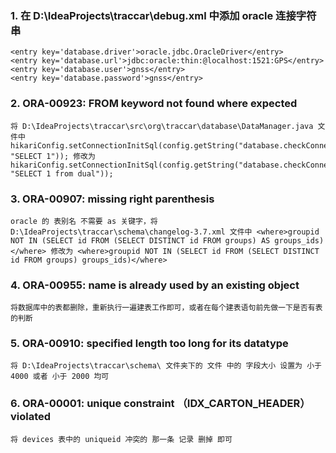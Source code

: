 ### 1. 在 D:\IdeaProjects\traccar\debug.xml 中添加 oracle 连接字符串
    <entry key='database.driver'>oracle.jdbc.OracleDriver</entry>
    <entry key='database.url'>jdbc:oracle:thin:@localhost:1521:GPS</entry>
    <entry key='database.user'>gnss</entry>
    <entry key='database.password'>gnss</entry>
  
### 2. ORA-00923: FROM keyword not found where expected
    将 D:\IdeaProjects\traccar\src\org\traccar\database\DataManager.java 文件中 hikariConfig.setConnectionInitSql(config.getString("database.checkConnection", "SELECT 1")); 修改为 hikariConfig.setConnectionInitSql(config.getString("database.checkConnection", "SELECT 1 from dual"));
    
### 3. ORA-00907: missing right parenthesis
    oracle 的 表别名 不需要 as 关键字，将 D:\IdeaProjects\traccar\schema\changelog-3.7.xml 文件中 <where>groupid NOT IN (SELECT id FROM (SELECT DISTINCT id FROM groups) AS groups_ids)</where> 修改为 <where>groupid NOT IN (SELECT id FROM (SELECT DISTINCT id FROM groups) groups_ids)</where>
   
### 4. ORA-00955: name is already used by an existing object
    将数据库中的表都删除，重新执行一遍建表工作即可，或者在每个建表语句前先做一下是否有表的判断
  
### 5. ORA-00910: specified length too long for its datatype
    将 D:\IdeaProjects\traccar\schema\ 文件夹下的 文件 中的 字段大小 设置为 小于 4000 或者 小于 2000 均可
    
### 6. ORA-00001: unique constraint （IDX_CARTON_HEADER）violated
    将 devices 表中的 uniqueid 冲突的 那一条 记录 删掉 即可

    
    
    
    
    
    
    
    
    
    
    
    